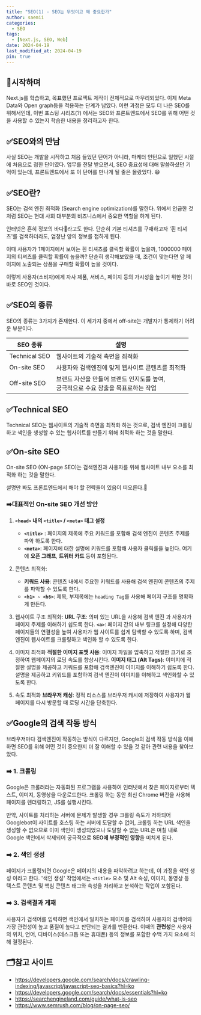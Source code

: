 ```yaml
---
title: "SEO(1) - SEO는 무엇이고 왜 중요한가"
author: saemii
categories:
  - SEO
tags:
  - [Next.js, SEO, Web]
date: 2024-04-19
last_modified_at: 2024-04-19
pin: true
---
```


## 📌시작하며

Next.js를 학습하고, 목표했던 프로젝트 제작이 전체적으로 마무리되었다. 이제 Meta Data와 Open graph등을 적용하는 단계가 남았다. 이런 과정은 모두 더 나은 SEO를 위해서인데, 이번 포스팅 시리즈(?) 에서는 SEO와 프론트엔드에서 SEO를 위해 어떤 것을 사용할 수 있는지 학습한 내용을 정리하고자 한다.

## ✅SEO와의 만남

사실 SEO는 개발을 시작하고 처음 들었던 단어가 아니라, 마케터 인턴으로 일했던 시절에 처음으로 접한 단어였다. 업무를 전달 받으면서, SEO 중요성에 대해 말씀하셨던 기억이 있는데, 프론트엔드에서 또 이 단어를 만나게 될 줄은 몰랐었다. 😄

## ✅SEO란?

SEO는 검색 엔진 최적화 (Search engine optimization)를 말한다. 위에서 언급한 것 처럼 SEO는 현대 사회 대부분의 비즈니스에서 중요한 역할을 하게 된다.

인터넷은 흔히 정보의 바다🌊라고도 한다. 단순히 기본 티셔츠를 구매하고자 '흰 티셔츠'를 검색하더라도, 엄청난 양의 정보를 접하게 된다.

이때 사용자가 1페이지에서 보이는 흰 티셔츠를 클릭할 확률이 높을까, 1000000 페이지의 티셔츠를 클릭할 확률이 높을까? 단순히 생각해보았을 때, 조건이 맞는다면 앞 페이지에 노출되는 상품을 구매할 확률이 높을 것이다.

이렇게 사용자(소비자)에게 자사 제품, 서비스, 페이지 등의 가시성을 높이기 위한 것이 바로 SEO인 것이다.

## ✅SEO의 종류

SEO의 종류는 3가지가 존재한다. 이 세가지 중에서 off-site는 개발자가 통제하기 어려운 부분이다.

| SEO 종류      | 설명                                                                                    |
| ------------- | --------------------------------------------------------------------------------------- |
| Technical SEO | 웹사이트의 기술적 측면을 최적화                                                         |
| On-site SEO   | 사용자와 검색엔진에 맞게 웹사이트 콘텐츠를 최적화                                       |
| Off-site SEO  | 브랜드 자산을 만들어 브랜드 인지도를 높여, <BR/> 궁극적으로 수요 창출을 목표로하는 작업 |

## ✅Technical SEO

Technical SEO는 웹사이트의 기술적 측면을 최적화 하는 것으로, 검색 엔진이 크롤링하고 색인을 생성할 수 있는 웹사이트를 만들기 위해 최적화 하는 것을 말한다.

## ✅On-site SEO

On-site SEO (ON-page SEO)는 검색엔진과 사용자를 위해 웹사이트 내부 요소를 최적화 하는 것을 말한다.

설명만 봐도 프론트엔드에서 해야 할 전략들이 있음이 떠오른다.👀

### ➡️대표적인 On-site SEO 개선 방안

1. **`<head>` 내의 `<title>` / `<meta>` 태그 설정**
   - **`<title>`** : 페이지의 제목에 주요 키워드를 포함해 검색 엔진이 콘텐츠 주제를 파악 하도록 한다.
   - **`<meta>`**: 페이지에 대한 설명에 키워드를 포함해 사용자 클릭률을 높인다. 여기에 **오픈 그래프**, **트위터 카드** 등이 포함된다.
2. 콘텐츠 최적화:

   - **키워드 사용**: 콘텐츠 내에서 주요한 키워드를 사용해 검색 엔진이 콘텐츠의 주제를 파악할 수 있도록 한다.
   - **`<h1> ~ <h6>`**: 제목, 부제목에는 `heading Tag`를 사용해 페이지 구조를 명확하게 만든다.

3. 웹사이트 구조 최적화:
   **URL 구조**: 의미 있는 URL을 사용해 검색 엔진 과 사용자가 페이지 주제를 이해하기 쉽도록 한다.
   **`<a>`**: 페이지 간의 내부 링크를 설정해 다양한 페이지들의 연결성을 높여 사용자가 웹 사이트를 쉽게 탐색할 수 있도록 하며, 검색엔진이 웹사이트를 크롤링하고 색인화 할 수 있도록 한다.
4. 이미지 최적화
   **적절한 이미지 포맷 사용**: 이미지 파일을 압축하고 적절한 크기로 조정하여 웹페이지의 로딩 속도를 향상시킨다.
   **이미지 태그 (Alt Tags)**: 이미지에 적절한 설명을 제공하고 키워드를 포함해 검색엔진이 이미지를 이해하기 쉽도록 한다. 설명을 제공하고 키워드를 포함하여 검색 엔진이 이미지를 이해하고 색인화할 수 있도록 한다.

5. 속도 최적화
   **브라우저 캐싱**: 정적 리소스를 브라우저 캐시에 저장하여 사용자가 웹페이지를 다시 방문할 때 로딩 시간을 단축한다.

## ✅Google의 검색 작동 방식

브라우저마다 검색엔진이 작동하는 방식이 다르지만, Google의 검색 작동 방식을 이해하면 SEO를 위해 어떤 것이 중요한지 더 잘 이해할 수 있을 것 같아 관련 내용을 찾아보았다.

### ➡️ 1. 크롤링

Google은 크롤러라는 자동화된 프로그램을 사용하여 인터넷에서 찾은 페이지로부터 텍스트, 이미지, 동영상을 다운로드한다.
크롤링 하는 동안 최신 Chrome 버전을 사용해 페이지를 렌더링하고, JS를 실행시킨다.

만약, 사이트를 처리하는 서버에 문제가 발생할 경우 크롤링 속도가 저하되어 Googlebot이 사이트를 호스팅 하는 서버에 도달할 수 없어, 크롤링 하는 URL 색인을 생성할 수 없으므로 이미 색인이 생성되었으나 도달할 수 없는 URL은 며칠 내로 Google 색인에서 삭제되어 궁극적으로 **SEO에 부정적인 영향**을 미치게 된다.

### ➡️ 2. 색인 생성

페이지가 크롤링되면 Google은 페이지의 내용을 파악하려고 하는데, 이 과정을 색인 생성 이라고 한다. '색인 생성' 작업에서는 `<title>` 요소 및 Alt 속성, 이미지, 동영상 등 텍스트 콘텐츠 및 핵심 콘텐츠 태그와 속성을 처리하고 분석하는 작업이 포함된다.

### ➡️ 3. 검색결과 게재

사용자가 검색어를 입력하면 색인에서 일치하는 페이지를 검색하여 사용자의 검색어와 가장 관련성이 높고 품질이 높다고 판단되는 결과를 반환한다. 이때의 **관련성**은 사용자의 위치, 언어, 디바이스(데스크톱 또는 휴대폰) 등의 정보를 포함한 수백 가지 요소에 의해 결정된다.

## 🗂️참고 사이트

- <https://developers.google.com/search/docs/crawling-indexing/javascript/javascript-seo-basics?hl=ko>
- <https://developers.google.com/search/docs/essentials?hl=ko>
- <https://searchengineland.com/guide/what-is-seo>
- <https://www.semrush.com/blog/on-page-seo/>
